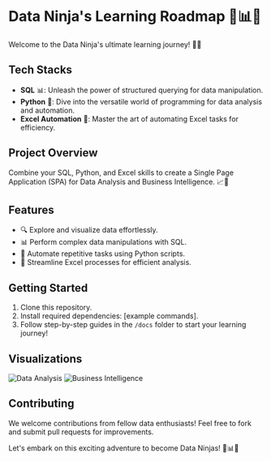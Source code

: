 # Data Ninja's Learning Roadmap 🚀📊🐍

Welcome to the Data Ninja's ultimate learning journey! 🌟🔥

## Tech Stacks
- **SQL** 📊: Unleash the power of structured querying for data manipulation.
- **Python** 🐍: Dive into the versatile world of programming for data analysis and automation.
- **Excel Automation** 📑: Master the art of automating Excel tasks for efficiency.

## Project Overview
Combine your SQL, Python, and Excel skills to create a Single Page Application (SPA) for Data Analysis and Business Intelligence. 📈🔮

## Features
- 🔍 Explore and visualize data effortlessly.
- 📊 Perform complex data manipulations with SQL.
- 🐍 Automate repetitive tasks using Python scripts.
- 📑 Streamline Excel processes for efficient analysis.

## Getting Started
1. Clone this repository.
2. Install required dependencies: [example commands].
3. Follow step-by-step guides in the `/docs` folder to start your learning journey!

## Visualizations
![Data Analysis](/images/data-analysis.png)
![Business Intelligence](/images/business-intelligence.png)

## Contributing
We welcome contributions from fellow data enthusiasts! Feel free to fork and submit pull requests for improvements.

Let's embark on this exciting adventure to become Data Ninjas! 🥋📊🐍
